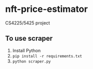 # nft-price-estimator

CS4225/5425 project

## To use scraper

1. Install Python
2. `pip install -r requirements.txt`
3. `python scraper.py`
